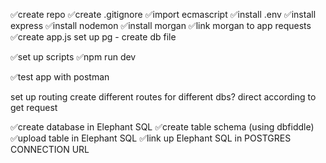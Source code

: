 ✅create repo
✅create .gitignore
✅import ecmascript
✅install .env
✅install express
✅install nodemon
✅install morgan
✅link morgan to app requests
✅create app.js
set up pg -
create db file

✅set up scripts
✅npm run dev

✅test app with postman

set up routing
create different routes for different dbs?
direct according to get request

✅create database in Elephant SQL
✅create table schema (using dbfiddle)
✅upload table in Elephant SQL
✅link up Elephant SQL in POSTGRES CONNECTION URL
